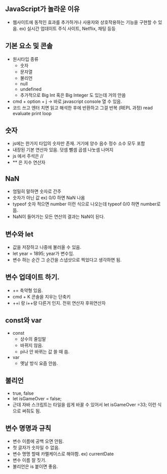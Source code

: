## JavaScript가 놀라운 이유

- 웹사이트에 동적인 효과를 추가하거나 사용자와 상호작용하는 기능을 구현할 수 있음. ex) 실시간 업데이트 주식 사이트, Netflix, 채팅 등등

## 기본 요소 및 콘솔

- 원시타입 종류
  - 숫자
  - 문자열
  - 불리언
  - null
  - undefined
  - 추가적으로 Big Int 혹은 Big Integer 도 있는데 거의 안씀
- cmd + option + j -> 바로 javascript console 열 수 있음.
- 코드 쓰고 엔터 치면 읽고 해석한 후에 반환하고 그걸 반복 (REPL 과정) read evaluate print loop

## 숫자

- js에는 한가지 타입의 숫자만 존재. 거기에 양수 음수 정수 소수 모두 포함
- 내장된 기본 연산자 있음. 덧셈 뺄셈 곱셈 나눗셈 나머지
- js 에서 주석은 //
- \*\* 은 지수 연산자

## NaN

- 엄밀히 말하면 숫자로 간주
- 숫자가 아닌 값 ex) 0/0 하면 NaN 나옴
- typeof 숫자 적으면 number 이런 식으로 나오는데 typeof 0/0 하면 number로 뜸.
- NaN이 들어가는 모든 연산의 결과는 NaN이 된다.

## 변수와 let

- 값을 저장하고 나중에 불러올 수 있음.
- let year = 1895; year가 변수임.
- 변수 하는 순간 그 순간을 스냅샷으로 찍었다고 생각하면 됨.

## 변수 업데이트 하기.

- += 축약형 있음.
- cmd + K 콘솔을 지우는 단축키
- ++i 랑 i++랑 다른거 인지. 전위 연산자 후위연산자

## const와 var

- const
  - 상수의 줄임말
  - 바뀌지 않음.
  - pi나 안 바뀌는 값 쓸 때 씀.
- var
  - 옛날 방식 요즘 안씀.

## 불리언

- true, false
- let isGameOver = false;
- 근데 자바 스크립트는 타일을 쉽게 바꿀 수 있어서 let isGameOver =33; 이런 식으로 써줘도 됨.

## 변수 명명과 규칙

- 변수 이름에 공백 오면 안됨.
- 첫 글자가 숫자일 수 없음.
- 변수 명명 할때 카멜케이스로 해야함. ex) currentDate
- 변수 이름 잘 짓기.
- 불리언은 is 붙이면 좋음.
